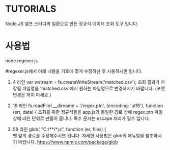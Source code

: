 # TUTORIALS
Node.JS 셀프 스터디의 일환으로 만든 정규식 데이터 조회 도구 입니다.

# 사용법
node regexer.js

#regexer.js에서 아래 내용을 기호에 맞게 수정하신 후 사용하시면 됩니다. 

1. 4 라인
  var wstream = fs.createWriteStream('matched.csv'); 
  조회 결과가 저장될 파일명을 'matched.csv'에서 원하는 파일명으로 변경하시기 바랍니다. (포맷 변경은 하지 마세요.)

2. 19 라인
	fs.readFile( __dirname + '/regex.ptn', {encoding: 'utf8'}, function (err, data) {
  조회를 위한 정규식들을 app.js와 동일한 경로 상에 regex.ptn 파일 상에 라인 단위로 만들어 줍니다.
  특수 문자는 escape 처리가 필수 입니다.
  
3. 58 라인
  glob( "C:/**/*.js", function (er, files) {	
  맨 앞의 경로를 수정해주시면 됩니다. 
  자세한 사용법은 glob의 매뉴얼을 참조하시기 바랍니다. https://www.npmjs.com/package/glob


